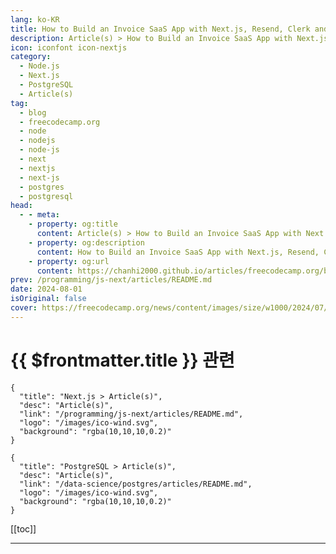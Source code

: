 ```yaml
---
lang: ko-KR
title: How to Build an Invoice SaaS App with Next.js, Resend, Clerk and Neon Postgres
description: Article(s) > How to Build an Invoice SaaS App with Next.js, Resend, Clerk and Neon Postgres
icon: iconfont icon-nextjs
category: 
  - Node.js
  - Next.js
  - PostgreSQL
  - Article(s)
tag: 
  - blog
  - freecodecamp.org
  - node
  - nodejs
  - node-js
  - next
  - nextjs
  - next-js
  - postgres
  - postgresql
head:
  - - meta:
    - property: og:title
      content: Article(s) > How to Build an Invoice SaaS App with Next.js, Resend, Clerk and Neon Postgres
    - property: og:description
      content: How to Build an Invoice SaaS App with Next.js, Resend, Clerk and Neon Postgres
    - property: og:url
      content: https://chanhi2000.github.io/articles/freecodecamp.org/build-an-invoice-saas-app-with-next-js-and-neon-postgres.html
prev: /programming/js-next/articles/README.md
date: 2024-08-01
isOriginal: false
cover: https://freecodecamp.org/news/content/images/size/w1000/2024/07/Orange---Yellow-Gradient-Make-Design-Blog-Banner--79-.png
---
```


# {{ $frontmatter.title }} 관련

```component VPCard
{
  "title": "Next.js > Article(s)",
  "desc": "Article(s)",
  "link": "/programming/js-next/articles/README.md",
  "logo": "/images/ico-wind.svg",
  "background": "rgba(10,10,10,0.2)"
}
```

```component VPCard
{
  "title": "PostgreSQL > Article(s)",
  "desc": "Article(s)",
  "link": "/data-science/postgres/articles/README.md",
  "logo": "/images/ico-wind.svg",
  "background": "rgba(10,10,10,0.2)"
}
```

[[toc]]

---

<SiteInfo
  name="How to Build an Invoice SaaS App with Next.js, Resend, Clerk and Neon Postgres"
  desc="In this tutorial, you will learn how to build an invoicing web app that allows users to add their bank information, manage a list of customers, and create and send invoices to customers. You'll also learn how to print and send React components as invoices and email templates directly from..."
  url="https://freecodecamp.org/news/build-an-invoice-saas-app-with-next-js-and-neon-postgres/"
  logo="https://cdn.freecodecamp.org/universal/favicons/favicon.ico"
  preview="https://freecodecamp.org/news/content/images/size/w1000/2024/07/Orange---Yellow-Gradient-Make-Design-Blog-Banner--79-.png"/>

<!-- TODO: 작성 -->

<!-- 
In this tutorial, you will learn how to build an invoicing web app that allows users to add their bank information, manage a list of customers, and create and send invoices to customers. You'll also learn how to print and send React components as invoices and email templates directly from the application to the customer's email.

This will be a great project to help you learn how to put together full stack apps, and how to create an app where the backend can communicate with the frontend in real time.

While building the application, you will gain hands-on experience working with the following developer tools:

- <a href="https://neon.tech/docs/introduction">**Neon**</a>: a Postgres database that enables us to store and retrieve data easily within the application.
<li><a href="https://clerk.com/">**Clerk**</a>: a complete authentication system that ensures only authenticated users can perform specific actions within the application.
<li><a href="https://www.npmjs.com/package/react-to-print">**React-to-print**</a>: a package that allows us to convert and print React components as PDF files.
<li><a href="https://resend.com/">**Resend**</a> **and** <a href="https://react.email/docs/integrations/resend">**React Email**</a>: for sending beautifully designed digital invoices directly to the customers' email.

<a href="https://github.com/tyaga001/invoice-saas-app-nextjs-neon-postgres">Here is the source code</a> (remember to give it a star ⭐).

---

## -table-of-contents">**Table of Contents**

1. <a class="post-section-overview" href="#heading-what-is-neon">What is</a> Neon?
<li><a class="post-section-overview" href="#heading-building-the-invoice-application-with-nextjs">Building the Invoice Application with Next.js</a>
<li><a class="post-section-overview" href="#heading-how-to-authenticate-users-using-clerk">How to Authenticate Users Using Clerk</a>
<li><a class="post-section-overview" href="#heading-how-to-add-neon-to-a-nextjs-app">How to Add Neon to a Next.js app</a>
<li><a class="post-section-overview" href="#heading-how-to-set-up-neon-serverless-driver-with-drizzle-orm-in-nextjs">How to Set Up Neon Serverless Driver with Drizzle ORM in Next.js</a>
<li><a class="post-section-overview" href="#heading-creating-the-api-endpoints-for-the-application">Creating the API endpoints for the application</a>
<li><a class="post-section-overview" href="#heading-how-to-print-and-download-invoices-in-nextjs">How to Print and Download Invoices in Next.js</a>
<li><a class="post-section-overview" href="#id=&quot;how-to-send-digital-invoices-with-resend-and-react-email&quot;">How to Send Digital Invoices with Resend and React Email</a>
<li><a class="post-section-overview" href="#heading-next-steps">Next Steps</a>

---

## -what-is-neon">**What is Neon?**

<a href="https://github.com/neondatabase/neon">Neon</a> is an open-source, scalable, and efficient Postgres DB that separates compute from storage. This means that database computation processes (queries, transactions, and so on) are handled by one set of resources (compute), while the data itself is stored on a separate set of resources (storage).

This architecture allows for greater scalability and performance, making Neon a solid choice for modern web applications.

<img src="https://lh7-rt.googleusercontent.com/docsz/AD_4nXcnJDCduaAEwKDQL2fc2lHsMj6g68thVN_txmoGMyD1ep-x1sWa5d-eiZ3AWjq4xkmGlF7JWxuEvrO9Os5qcEXbzBLep6tCpv-RSuCJjbLwe3hzP9870mfL6LcsH0HvV1x-ymzJ-PU1YjTFuQcihvwEUgeB?key=QrOqhkDtPIneanOaExEDaA" alt="Neon - a serverless Postgres database" width="1600" height="416" loading="lazy">
*<a href="https://github.com/neondatabase/neon?tab=readme-ov-file">Neon - a serverless Postgres database</a>*

---

## -building-the-invoice-application-with-nextjs">**Building the Invoice Application with Next.js**

In this section, I'll guide you through building the various pages of the invoicing application using Next.js. The application is divided into six key pages, each serving a specific purpose:

- **Home Page**: This is the landing page. It provides an overview of the application and signs users into the application.
- **Settings Page**: Here, users can update their bank information as it will be displayed on the invoices.
- **Customers Page**: This page allows users to manage their customer base, and add or delete customers when needed.
- **Dashboard**: The core of the application where users can create new invoices. Users can select a customer, enter the title and description of the invoice, and generate invoices.
- **History Page**: This page displays recently created invoices. It includes links that enable users to preview each invoice, providing a quick way to review past transactions.
- **Print and Send Invoice Page**: This page allows users to print and send invoices to customers.

Before we proceed, create a TypeScript Next.js project by running the following code snippet in your terminal:

<table><colgroup></colgroup><tbody><tr><td><span>npx create-next-app invoice-app-<span>with<span>-neon

Add a **types.d.ts** file within the project folder. It will contain the type declarations for the variables within the application.

```js
interface Item {
    id: string;
    name: string;
    cost: number;
    quantity: number;
    price: number;
}

interface Invoice {
    id?: string,
    created_at?: string,
    user_id:  string,
    customer_id: number,
    title: string,
    items: string,
    total_amount: number,
}

interface Customer {
    user_id: string,
    name: string,
    email: string,
    address: string
}

interface BankInfo {
    user_id: string,
    account_name: string,
    account_number: number,
    bank_name: string,
    currency: string
}
```

### -home-page">**Home Page**

Copy the code snippet below into the **app/page.tsx** file. It displays brief information about the application and a button that redirects users to the dashboard or login page, depending on their authentication status.

```js
import Link from "next/link";

export default function Home() {
  return (
    &lt;main className='w-full'&gt;
      &lt;section className='p-8 h-[90vh] md:w-2/3 mx-auto text-center w-full flex flex-col items-center justify-center'&gt;
        &lt;h2 className='text-3xl font-bold mb-4 md:text-4xl'&gt;
          Create invoices for your customers
        &lt;/h2&gt;
        &lt;p className='opacity-70 mb-4 text-sm md:text-base leading-loose'&gt;
          Invoicer is an online invoicing software that helps you craft and
          print professional invoices for your customers for free! Keep your
          business and clients with one invoicing software.
        &lt;/p&gt;
        &lt;Link
          href='/dashboard'
          className='rounded w-[200px] px-2 py-3 bg-blue-500 text-gray-50'
        &gt;
          LOG IN
        &lt;/Link&gt;
      &lt;/section&gt;
    &lt;/main&gt;
  );
}
```

<img src="https://lh7-rt.googleusercontent.com/docsz/AD_4nXfxl_8niZbdRmGGgjCG66VCVO3dIZHO-oQ4TtSDjBRFqrU7qb6yGrVOBK4xqPYeFpYgddmDPA3hcw8X5bE1eqtdUP2Un9BHn_IM2CsjII17qap-VnDD8Qyo6ZW0TwFkTgWWNxXmxST6xcvr-KxIRYjK_2xg?key=QrOqhkDtPIneanOaExEDaA" alt="Invoice-app-home-page" width="1600" height="922" loading="lazy">
*Invoice-app-home-page*

### **Settings Page**

Add a **settings** folder containing a **page.tsx** file within the Next.js app directory and copy the following code snippet into the file:

```js
"use client";
import { ChangeEvent, useEffect, useState, useCallback } from "react";
import SideNav from "@/app/components/SideNav";

export default function Settings() {
    //👇🏻 default bank info
    const [bankInfo, setBankInfo] = useState({
        account_name: "",
        account_number: 1234567890,
        bank_name: "",
        currency: "",
 });

    //👇🏻 bank info from the form entries
    const [inputBankInfo, setInputBankInfo] = useState({
        accountName: "",
        accountNumber: 1234567890,
        bankName: "",
        currency: "",
 });

    //👇🏻 updates the form entries state
    const handleUpdateBankInfo = (
        e: ChangeEvent&lt;HTMLInputElement | HTMLSelectElement&gt;
 ) =&gt; {
        const { name, value } = e.target;
        setInputBankInfo((prevState) =&gt; ({
 ...prevState,
 [name]: value,
 }));
 };

    //👇🏻 updates the bank info
    const handleSubmit = (e: React.FormEvent&lt;HTMLFormElement&gt;) =&gt; {
        e.preventDefault();
        console.log("Tries to update bank info...");
 };
return ()
}
```

The code snippet above shows that the page displays the user’s bank information and also allows the user to update it when necessary.

Return the UI elements below from the component:

```js
export default function Settings() {
  //…React states and functions

  return (
    &lt;div className='w-full'&gt;
      &lt;main className='min-h-[90vh] flex items-start'&gt;
        &lt;SideNav /&gt;

        &lt;div className='md:w-5/6 w-full h-full p-6'&gt;
          &lt;h2 className='text-2xl font-bold'&gt;Bank Information&lt;/h2&gt;
          &lt;p className='opacity-70 mb-4'&gt;
            Update your bank account information
          &lt;/p&gt;

          &lt;div className='flex md:flex-row flex-col items-start justify-between w-full md:space-x-4'&gt;
            &lt;section className='md:w-1/3 w-full bg-blue-50 h-full p-3 rounded-md space-y-3'&gt;
              &lt;p className='text-sm opacity-75'&gt;
                Account Name: {bankInfo.account_name}
              &lt;/p&gt;
              &lt;p className='text-sm opacity-75'&gt;
                Account Number: {bankInfo.account_number}
              &lt;/p&gt;
              &lt;p className='text-sm opacity-75'&gt;
                Bank Name: {bankInfo.bank_name}
              &lt;/p&gt;
              &lt;p className='text-sm opacity-75'&gt;
                Currency: {bankInfo.currency}
              &lt;/p&gt;
            &lt;/section&gt;

            &lt;form
              className='md:w-2/3 w-full p-3 flex flex-col'
              method='POST'
              onSubmit={handleSubmit}
            &gt;
              &lt;label htmlFor='accountName' className='text-sm'&gt;
                Account Name
              &lt;/label&gt;
              &lt;input
                type='text'
                name='accountName'
                id='accountName'
                className='border-[1px] p-2 rounded mb-3'
                required
                value={inputBankInfo.accountName}
                onChange={handleUpdateBankInfo}
              /&gt;

              &lt;label htmlFor='accountNumber' className='text-sm'&gt;
                Account Number
              &lt;/label&gt;
              &lt;input
                type='number'
                name='accountNumber'
                id='accountNumber'
                className='border-[1px] p-2 rounded mb-3'
                required
                value={inputBankInfo.accountNumber}
                onChange={handleUpdateBankInfo}
              /&gt;

              &lt;label htmlFor='bankName' className='text-sm'&gt;
                Bank Name
              &lt;/label&gt;
              &lt;input
                type='text'
                name='bankName'
                id='bankName'
                className='border-[1px] p-2 rounded mb-3'
                required
                value={inputBankInfo.bankName}
                onChange={handleUpdateBankInfo}
              /&gt;

              &lt;label htmlFor='currency' className='text-sm'&gt;
                Currency
              &lt;/label&gt;
              &lt;select
                name='currency'
                id='currency'
                className='border-[1px] p-2 rounded mb-3'
                required
                value={inputBankInfo.currency}
                onChange={handleUpdateBankInfo}
              &gt;
                &lt;option value=''&gt;Select&lt;/option&gt;
                &lt;option value='$'&gt;USD&lt;/option&gt;
                &lt;option value='€'&gt;EUR&lt;/option&gt;
                &lt;option value='£'&gt;GBP&lt;/option&gt;
              &lt;/select&gt;
              &lt;div className='flex items-center justify-end'&gt;
                &lt;button
                  type='submit'
                  className='bg-blue-500 text-white p-2 w-[200px] rounded'
                &gt;
                  Update Bank Info
                &lt;/button&gt;
              &lt;/div&gt;
            &lt;/form&gt;
          &lt;/div&gt;
        &lt;/div&gt;
      &lt;/main&gt;
    &lt;/div&gt;
  );
}
```

<img src="https://lh7-rt.googleusercontent.com/docsz/AD_4nXfjj47wp06nbinvyDFg1Zl8udWgJWenfeu3wQ_b8_6KWP9bJAH69wCMsX5v0_XVm5-PF2K9mR_zyP7tJHLvmp2L2aLopuRQ8NiAVUVEa6WcSKV3gQOjGb2Va0227mk5OTCxQrro1uIQdwE7vyWI-rnqUkC6?key=QrOqhkDtPIneanOaExEDaA" alt="Invoice-app-settings-page" width="1600" height="836" loading="lazy">
*Invoice-app-settings-page*

### -customers-page">**Customers Page**

Add a **customers** folder containing a **page.tsx** file within the Next.js directory and copy the code snippet below into the file:

```js
import CustomersTable from "../components/CustomersTable";
import { useCallback, useEffect, useState } from "react";
import SideNav from "@/app/components/SideNav";

export default function Customers() {
  const [customerName, setCustomerName] = useState&lt;string&gt;("");
  const [customerEmail, setCustomerEmail] = useState&lt;string&gt;("");
  const [customerAddress, setCustomerAddress] = useState&lt;string&gt;("");
  const [loading, setLoading] = useState&lt;boolean&gt;(false);
  const [customers, setCustomers] = useState([]);

  const handleAddCustomer = (e: React.FormEvent&lt;HTMLFormElement&gt;) =&gt; {
    e.preventDefault();
    // 👉🏻 createCustomer();
  };

  return (
    &lt;div className='w-full'&gt;
      &lt;main className='min-h-[90vh] flex items-start'&gt;
        &lt;SideNav /&gt;
        &lt;div className='md:w-5/6 w-full h-full p-6'&gt;
          &lt;h2 className='text-2xl font-bold'&gt;Customers&lt;/h2&gt;
          &lt;p className='opacity-70 mb-4'&gt;Create and view all your customers&lt;/p&gt;

          &lt;form className='w-full' onSubmit={handleAddCustomer} method='POST'&gt;
            &lt;div className='w-full flex items-center space-x-4 mb-3'&gt;
              &lt;section className='w-1/2'&gt;
                &lt;label&gt;Customer&apos;s Name&lt;/label&gt;
                &lt;input
                  type='text'
                  className='w-full p-2 border border-gray-200 rounded-sm'
                  value={customerName}
                  required
                  onChange={(e) =&gt; setCustomerName(e.target.value)}
                /&gt;
              &lt;/section&gt;

              &lt;section className='w-1/2'&gt;
                &lt;label&gt;Email Address&lt;/label&gt;
                &lt;input
                  type='email'
                  className='w-full p-2 border border-gray-200 rounded-sm'
                  value={customerEmail}
                  onChange={(e) =&gt; setCustomerEmail(e.target.value)}
                  required
                /&gt;
              &lt;/section&gt;
            &lt;/div&gt;
            &lt;label htmlFor='address'&gt;Billing Address&lt;/label&gt;
            &lt;textarea
              name='address'
              id='address'
              rows={3}
              className='w-full p-2 border border-gray-200 rounded-sm'
              value={customerAddress}
              onChange={(e) =&gt; setCustomerAddress(e.target.value)}
              required
            /&gt;
            &lt;button
              className='bg-blue-500 text-white p-2 rounded-md mb-6'
              disabled={loading}
            &gt;
              {loading ? "Adding..." : "Add Customer"}
            &lt;/button&gt;
          &lt;/form&gt;

          &lt;CustomersTable customers={customers} /&gt;
        &lt;/div&gt;
      &lt;/main&gt;
    &lt;/div&gt;
  );
}
```

The code snippet above allows users to view, create, and delete customers from the application.

<img src="https://lh7-rt.googleusercontent.com/docsz/AD_4nXdd4_PjRZlb7a65BP3PJIItYL0b7GuwMqwiMstNFqPsOl7n5lNIehqAZFK33YPMSHBtbPeRg-LwRmMwv0ASz1PBfC9Bo8YWaNGJcO_heST76rrsB7R6c0PDeXeC5B9AH2TfWriGj4SNC7FGO1BcEm8cEwol?key=QrOqhkDtPIneanOaExEDaA" alt="Invoice-app-customer-page" width="1600" height="917" loading="lazy">
*Invoice-app-customer-page*

### -dashboard-page">**Dashboard Page**

Create a dashboard folder containing a page.tsx within the Next.js app directory and copy the code snippet below into the file:

```js
"use client";
import InvoiceTable from "@/app/components/InvoiceTable";
import React, { useState, useEffect, useCallback } from "react";
import { useRouter } from "next/navigation";
import SideNav from "@/app/components/SideNav";

export default function Dashboard() {
  const { isLoaded, isSignedIn, user } = useUser();
  const [itemList, setItemList] = useState&lt;Item[]&gt;([]);
  const [customer, setCustomer] = useState&lt;string&gt;("");
  const [invoiceTitle, setInvoiceTitle] = useState&lt;string&gt;("");
  const [itemCost, setItemCost] = useState&lt;number&gt;(1);
  const [itemQuantity, setItemQuantity] = useState&lt;number&gt;(1);
  const [itemName, setItemName] = useState&lt;string&gt;("");
  const [customers, setCustomers] = useState([]);
  const router = useRouter();

  const handleAddItem = (e: React.FormEvent) =&gt; {
    e.preventDefault();
    if (itemName.trim() && itemCost &gt; 0 && itemQuantity &gt;= 1) {
      setItemList([
        ...itemList,
        {
          id: Math.random().toString(36).substring(2, 9),
          name: itemName,
          cost: itemCost,
          quantity: itemQuantity,
          price: itemCost * itemQuantity,
        },
      ]);
    }

    setItemName("");
    setItemCost(0);
    setItemQuantity(0);
  };

  const getTotalAmount = () =&gt; {
    let total = 0;
    itemList.forEach((item) =&gt; {
      total += item.price;
    });
    return total;
  };

  const handleFormSubmit = (e: React.FormEvent&lt;HTMLFormElement&gt;) =&gt; {
    e.preventDefault();
    //👉🏻 createInvoice();
  };

  return (
    &lt;div className='w-full'&gt;
      &lt;main className='min-h-[90vh] flex items-start'&gt;
        &lt;SideNav /&gt;
        &lt;div className='md:w-5/6 w-full h-full p-6'&gt;
          &lt;h2 className='font-bold text-2xl mb-3'&gt;Add new invoice&lt;/h2&gt;

          &lt;form className='w-full flex flex-col' onSubmit={handleFormSubmit}&gt;
            &lt;label htmlFor='customer'&gt;Customer&lt;/label&gt;
            &lt;select
              className='border-[1px] p-2 rounded-sm mb-3'
              required
              value={customer}
              onChange={(e) =&gt; setCustomer(e.target.value)}
            &gt;
              {customers.map((customer: any) =&gt; (
                &lt;option key={customer.id} value={customer.name}&gt;
                  {customer.name}
                &lt;/option&gt;
              ))}
            &lt;/select&gt;

            &lt;label htmlFor='title'&gt;Title&lt;/label&gt;
            &lt;input
              className='border-[1px] rounded-sm mb-3 py-2 px-3'
              required
              value={invoiceTitle}
              onChange={(e) =&gt; setInvoiceTitle(e.target.value)}
            /&gt;

            &lt;div className='w-full flex justify-between flex-col'&gt;
              &lt;h3 className='my-4 font-bold'&gt;Items List&lt;/h3&gt;

              &lt;div className='flex space-x-3'&gt;
                &lt;div className='flex flex-col w-1/4'&gt;
                  &lt;label htmlFor='itemName' className='text-sm'&gt;
                    Name
                  &lt;/label&gt;
                  &lt;input
                    type='text'
                    name='itemName'
                    placeholder='Name'
                    className='py-2 px-4 mb-6 bg-gray-100'
                    value={itemName}
                    onChange={(e) =&gt; setItemName(e.target.value)}
                  /&gt;
                &lt;/div&gt;

                &lt;div className='flex flex-col w-1/4'&gt;
                  &lt;label htmlFor='itemCost' className='text-sm'&gt;
                    Cost
                  &lt;/label&gt;
                  &lt;input
                    type='number'
                    name='itemCost'
                    placeholder='Cost'
                    className='py-2 px-4 mb-6 bg-gray-100'
                    value={itemCost}
                    onChange={(e) =&gt; setItemCost(Number(e.target.value))}
                  /&gt;
                &lt;/div&gt;

                &lt;div className='flex flex-col justify-center w-1/4'&gt;
                  &lt;label htmlFor='itemQuantity' className='text-sm'&gt;
                    Quantity
                  &lt;/label&gt;
                  &lt;input
                    type='number'
                    name='itemQuantity'
                    placeholder='Quantity'
                    className='py-2 px-4 mb-6 bg-gray-100'
                    value={itemQuantity}
                    onChange={(e) =&gt; setItemQuantity(Number(e.target.value))}
                  /&gt;
                &lt;/div&gt;

                &lt;div className='flex flex-col justify-center w-1/4'&gt;
                  &lt;p className='text-sm'&gt;Price&lt;/p&gt;
                  &lt;p className='py-2 px-4 mb-6 bg-gray-100'&gt;
                    {Number(itemCost * itemQuantity).toLocaleString("en-US")}
                  &lt;/p&gt;
                &lt;/div&gt;
              &lt;/div&gt;
              &lt;button
                className='bg-blue-500 text-gray-100 w-[100px] p-2 rounded'
                onClick={handleAddItem}
              &gt;
                Add Item
              &lt;/button&gt;
            &lt;/div&gt;

            &lt;InvoiceTable itemList={itemList} /&gt;
            &lt;button
              className='bg-blue-800 text-gray-100 w-full p-4 rounded my-6'
              type='submit'
            &gt;
              SAVE & PREVIEW INVOICE
            &lt;/button&gt;
          &lt;/form&gt;
        &lt;/div&gt;
      &lt;/main&gt;
    &lt;/div&gt;
  );
}
```

The code snippet above displays a form that accepts the invoice details, such as the customer’s name, invoice title, and items list needed to create an invoice.

<img src="https://lh7-rt.googleusercontent.com/docsz/AD_4nXcUHH9gL0R6IRq-WSuKxwiTyNLM0Hae4uqYjIPXBswcEDG_zNfk7-QBLGj1Ht-RC5zbPkp6JddjSgIEwvkNeID6756C7i_uA-_vq8kgTDU-tuA6FqORWxtaJ8Jc53XdOULfmGOmEHSsiGRbTuXuth957Hkt?key=QrOqhkDtPIneanOaExEDaA" alt="Invoice-app-dashboard" width="1600" height="866" loading="lazy">
*Invoice-app-dashboard*

### -history-page">**History Page**

Create a **history** folder containing a **page.tsx** file within the Next.js app directory and copy the following code into the file:

```js
"use client";
import { useState, useEffect, useCallback } from "react";
import Link from "next/link";
import SideNav from "@/app/components/SideNav";

export default function History() {
  const { isLoaded, isSignedIn, user } = useUser();
  const [invoices, setInvoices] = useState&lt;Invoice[]&gt;([]);

  return (
    &lt;div className='w-full'&gt;
      &lt;main className='min-h-[90vh] flex items-start'&gt;
        &lt;SideNav /&gt;
        &lt;div className='md:w-5/6 w-full h-full p-6'&gt;
          &lt;h2 className='text-2xl font-bold'&gt;History&lt;/h2&gt;
          &lt;p className='opacity-70 mb-4'&gt;View all your invoices and their status&lt;/p&gt;

          {invoices.map((invoice) =&gt; (
            &lt;div
              className='bg-blue-50 w-full mb-3 rounded-md p-3 flex items-center justify-between'
              key={invoice.id}
            &gt;
              &lt;div&gt;
                &lt;p className='text-sm text-gray-500 mb-2'&gt;
                  Invoice - #0{invoice.id} issued to{" "}
                  &lt;span className='font-bold'&gt;{invoice.customer_id}&lt;/span&gt;
                &lt;/p&gt;
                &lt;h3 className='text-lg font-bold mb-[1px]'&gt;
                  {Number(invoice.total_amount).toLocaleString()}
                &lt;/h3&gt;
              &lt;/div&gt;
              &lt;Link
                href={{
                  pathname: `/invoices/${invoice.id}`,
                  query: { customer: invoice.customer_id },
                }}
                className='bg-blue-500 text-blue-50 rounded p-3'
              &gt;
                Preview
              &lt;/Link&gt;
            &lt;/div&gt;
          ))}
        &lt;/div&gt;
      &lt;/main&gt;
    &lt;/div&gt;
  );
}
```

The code snippet above displays the recently created invoices and enables users to preview them when needed.

<img src="https://lh7-rt.googleusercontent.com/docsz/AD_4nXfn94sQF287nrzVJb3FB3rO3zkfidF87Amtx4xliIM93iK_I30dAEZEZaDrt7YMX2e_Zi2o0lMJYHvqudFrlQA880nL8NbO0Rsii_n_sdMVV1Lp6DHbOT7eo-RLhAM7VUfxekxVyXjlpzqSn5LaX28_vZOz?key=QrOqhkDtPIneanOaExEDaA" alt="Invoice-app-history-page" width="1600" height="923" loading="lazy">
*Invoice-app-history-page*

---

## -how-to-authenticate-users-using-clerk">**How to Authenticate Users Using Clerk**

<a href="https://github.com/clerkinc">Clerk</a> is a complete user management platform that enables you to add various forms of authentication to your software applications. It provides easy-to-use, flexible UI components and APIs that can be integrated seamlessly into your application.

Install the <a href="https://clerk.com/docs/quickstarts/nextjs">Clerk Next.js SDK</a> by running the following code snippet in your terminal:

<table><colgroup></colgroup><tbody><tr><td><span>npm install @clerk/nextjs

Create a `middleware.ts` file within the Next.js src folder and copy the code snippet below into the file:

```js
import { clerkMiddleware, createRouteMatcher } from "@clerk/nextjs/server";

// the createRouteMatcher function accepts an array of routes to be protected
const protectedRoutes = createRouteMatcher([
    "/customers",
    "/settings",
    "/dashboard",
    "/history",
    "/invoices(.*)",
]);

// protects the route
export default clerkMiddleware((auth, req) =&gt; {
    if (protectedRoutes(req)) {
        auth().protect();
 }
});

export const config = {
    matcher: ["/((?!.*\\..*|_next).*)", "/", "/(api|trpc)(.*)"],
};
```

The **`createRouteMatcher()`** function accepts an array containing routes to be protected from unauthenticated users, and the **`clerkMiddleware()`** function ensures the routes are protected.

Next, import the following Clerk components into the **app/layout.tsx** file and update the **`RootLayout`** function as shown below:

```js
import {
    ClerkProvider,
    SignInButton,
    SignedIn,
    SignedOut,
    UserButton,
} from "@clerk/nextjs";
import Link from "next/link";

export default function RootLayout({
    children,
}: Readonly&lt;{
    children: React.ReactNode;
}&gt;) {
    return (
 &lt;ClerkProvider&gt;
 &lt;html lang='en'&gt;
 &lt;body className={inter.className}&gt;
 &lt;nav className='flex justify-between items-center h-[10vh] px-8 border-b-[1px]'&gt;
 &lt;Link href='/' className='text-xl font-extrabold text-blue-700'&gt;
 Invoicer
 &lt;/Link&gt;
 &lt;div className='flex items-center gap-5'&gt;
                            {/*-- if user is signed out --*/}
 &lt;SignedOut&gt;
 &lt;SignInButton mode='modal' /&gt;
 &lt;/SignedOut&gt;
                            {/*-- if user is signed in --*/}
 &lt;SignedIn&gt;
 &lt;Link href='/dashboard' className=''&gt;
 Dashboard
 &lt;/Link&gt;
 &lt;UserButton showName /&gt;
 &lt;/SignedIn&gt;
 &lt;/div&gt;
 &lt;/nav&gt;

                    {children}
 &lt;/body&gt;
 &lt;/html&gt;
 &lt;/ClerkProvider&gt;
 );
}
```

When a user is not signed in, the <a href="https://clerk.com/docs/components/unstyled/sign-in-button">Sign in button</a> component is rendered.

<img src="https://lh7-rt.googleusercontent.com/docsz/AD_4nXe7-OxFwVNEjJ_vvM9zo7j-d1jVKcYj1EXoV-Kk5_WR3k3Ie3h1wXnr2VB_Df5rbc4OJ_uK3wtJ4g1iTfYNrsOqTDu4oMrljRNxhh0xQCVMkSyO_zrrUxmBaT-iBgAkiAKk4Tkoj17stTyY-Y3VP72BbjFL?key=QrOqhkDtPIneanOaExEDaA" alt="Clerk-Auth-Signup-Page" width="1600" height="903" loading="lazy">
*Clerk-Auth-Signup-Page*

Then, after signing into the application, Clerk's <a href="https://clerk.com/docs/components/user/user-button">User Button component</a> and a link to the dashboard are displayed.

Next, create a <a href="https://clerk.com/">Clerk account</a> and add a new application project.

<img src="https://lh7-rt.googleusercontent.com/docsz/AD_4nXcu_CxSCF4Gy9AxT0QGVt8Ia1xcU3XrqLsOMxi9v1mqs7qMIHXQGPVHabyfIUkJ9YfyzkXcy-7Q85fSUz9_r1FPxY_9R8RtFuMxiR0CeNZjLqlgkNLXLG43L_EIdeyK1Dwl5tJd7PvBrG7LeHb-NJ8-I0o?key=QrOqhkDtPIneanOaExEDaA" alt="Clerk-Auth-Project-Page" width="1600" height="939" loading="lazy">
*Clerk-Auth-Project-Page*

Select **email** as the authentication method and create the Clerk project.

Finally, add your Clerk publishable and secret keys into the .**env.local** file.

<table><colgroup></colgroup><tbody><tr><td><span>NEXT_PUBLIC_CLERK_PUBLISHABLE_KEY=&lt;your_publishable_key&gt;<span><br><span>CLERK_SECRET_KEY=&lt;your_secret_key&gt;

Clerk provides various ways to <a href="https://clerk.com/docs/references/nextjs/read-session-data">read user's data</a> on the client and the server, which is essential for identifying users within the application.

---

## -how-to-add-neon-to-a-nextjs-app">**How to Add Neon to a Next.js app**

<a href="https://github.com/tyaga001/awesome-neon">Neon</a> supports multiple frameworks and libraries and provides clear and detailed documentation on adding Neon to them. The Neon serverless driver lets you connect to and interact with Neon in a Next.js application.

Before we proceed, let’s <a href="https://neon.tech/docs/guides/nextjs">create a Neon account and project</a>.

<img src="https://lh7-rt.googleusercontent.com/docsz/AD_4nXdbDT3O2Kdn_GAbeMGyegKJB6dDkFnXRC9YyW_YTkGTyZuC3GYpb9ohemo3iatRjq7Cpx0jnwCnY5MXy0xkK6Nu7hf18rvZZOIsRXJi3zZUsTTAaOwDpN61WtnFVpIclISdBDZquVFtEFG8ZB9tg6bVg2wD?key=QrOqhkDtPIneanOaExEDaA" alt="Neon-postgres-all-project-dashboard" width="1600" height="934" loading="lazy">
*Neon-postgres-all-project-dashboard*

Within your project dashboard, you'll find a database connection string. You'll use this to interact with your Neon database.

<img src="https://lh7-rt.googleusercontent.com/docsz/AD_4nXf62euRKYINnsRnREwseLaCeBpGc9kKGTk1sIC4xO36QGpwCaYUhLva-71rrhJ_Z7sb9v1dN0Tz-3DtCCrKPy62duD2afc5MDVMpLi9wgvtw-rKg3o4huDZIbbxxSiwuftKwmtq6iVNAeQwkx1OohSKAA4b?key=QrOqhkDtPIneanOaExEDaA" alt="Neon-project-dashboard" width="1600" height="949" loading="lazy">
*Neon-project-dashboard*

Next, install the Neon Serverless package into the Next.js project:

<table><colgroup></colgroup><tbody><tr><td><span>npm install <span>@neondatabase<span>/serverless

Copy your database connection string into the **.env.local** file.

<table><colgroup></colgroup><tbody><tr><td><span>NEON_DATABASE_URL=<span>"postgres://&lt;user&gt;:&lt;password&gt;@&lt;endpoint_hostname&gt;.neon.tech:&lt;port&gt;/&lt;dbname&gt;?sslmode=require"

Create a **db** folder containing an **index.ts** file within the Next.js app directory and copy the code snippet below into the file:

```js
import { neon } from '@neondatabase/serverless';

if (!process.env.NEON_DATABASE_URL) {
  throw new Error('NEON_DATABASE_URL must be a Neon postgres connection string')
}

export const getDBVersion = async() =&gt; {
    const sql = neon(process.env.NEON_DATABASE_URL!);
    const response = await sql`SELECT version()`;
    return { version: response[0].version }
}
```

Convert the **app/page.tsx** file to a server component and execute the **`getDBVersion()`** function:

```js
import { getDBVersion } from "./db";

export default async function Home() {
    const { version } = await getDBVersion();
    console.log({version})

   return (&lt;div&gt;{/** -- UI elements -- */}&lt;/div&gt;)

}
```

The **`getDBVersion()`** function establishes a connection with the Neon database and allows us to run SQL queries using the Postgres client. This function returns the database version, which is then logged to the console.

<table><colgroup></colgroup><tbody><tr><td><span>{<span><br><span>version: <span>'PostgreSQL 16.3 on x86_64-pc-linux-gnu, compiled by gcc (Debian 10.2.1-6) 10.2.1 20210110, 64-bit'<span><br><span>}

Congratulations – you’ve successfully added Neon to your Next.js app.

However, interacting with the Neon database by writing SQL queries directly can require extra learning or introduce complexities for developers who are not familiar with SQL. It can also lead to errors or performance issues when performing complex queries.

This is why Neon supports database ORMs such as Drizzle ORM, which provide a higher-level interface for interacting with the database. <a href="https://orm.drizzle.team/docs/overview">Drizzle ORM</a> enables you to write complex query functions and interact with the database easily using TypeScript.

---

## -how-to-set-up-neon-serverless-driver-with-drizzle-orm-in-nextjs">**How to Set Up Neon Serverless Driver with Drizzle ORM in Next.js**

Drizzle ORM lets you query data and perform various operations on the database using simple TypeScript query commands. It is lightweight, typesafe, and easy to use.

First, you'll need to install the <a href="https://orm.drizzle.team/kit-docs/overview">Drizzle Kit</a> and the <a href="https://orm.drizzle.team/docs/overview">Drizzle ORM</a> package.

Drizzle Kit lets you manage the database schema and migrations.

<table><colgroup></colgroup><tbody><tr><td><span>npm i drizzle-orm<span><br><span>npm i -D drizzle-kit

Inside the **db** folder, add an **actions.ts**, and **schema.ts** file:

<table><colgroup></colgroup><tbody><tr><td><span>cd db<span><br><span>touch actions.ts schema.ts

The actions.ts file will contain the required database queries and operations, while the schema.ts file will define the database schema for the invoicing application.

### -database-design-for-the-invoice-application">**Database Design for the invoice application**

Recall that users can add customers, update their bank information, and create invoices within the application. So you need to create database tables for the data in Neon.

The user's ID will be used as a foreign key to identify each row of data that belongs to a specific user.

Copy the code snippet below into the **db/schema.ts** file:

```js
import {  text, serial, pgTable, timestamp, numeric } from "drizzle-orm/pg-core";

//👇🏻 invoice table with its column types
export const invoicesTable = pgTable("invoices", {
    id: serial("id").primaryKey().notNull(),
    owner_id: text("owner_id").notNull(),
    customer_id: text("customer_id").notNull(),
    title: text("title").notNull(),
    items: text("items").notNull(),
    created_at: timestamp("created_at").defaultNow(),
    total_amount: numeric("total_amount").notNull(),
});

//👇🏻 customers table with its column types
export const customersTable = pgTable("customers", {
    id: serial("id").primaryKey().notNull(),
    created_at: timestamp("created_at").defaultNow(),
    owner_id: text("owner_id").notNull(),
    name: text("name").notNull(),
    email: text("email").notNull(),
    address: text("address").notNull(),
})

//👇🏻 bank_info table with its column types
export const bankInfoTable = pgTable("bank_info", {
    id: serial("id").primaryKey().notNull(),
    owner_id: text("owner_id").notNull().unique(),
    bank_name: text("bank_name").notNull(),
    account_number: numeric("account_number").notNull(),
    account_name: text("account_name").notNull(),
    created_at: timestamp("created_at").defaultNow(),
    currency: text("currency").notNull(),
})
```

The actions.ts file will contain the various database operations required within the application. First, add the code snippet below to the file:

```js
import { invoicesDB, customersDB, bankInfoDB } from ".";
import { invoicesTable, customersTable, bankInfoTable } from './schema';
import { desc, eq } from "drizzle-orm";

//👇🏻 add a new row to the invoices table
export const createInvoice = async (invoice: any) =&gt; {
    await invoicesDB.insert(invoicesTable).values({
    owner_id: invoice.user_id,
    customer_id: invoice.customer_id,
    title: invoice.title,
    items: invoice.items,
    total_amount: invoice.total_amount,
 });
};

//👇🏻 get all user's invoices
export const getUserInvoices = async (user_id: string) =&gt; {
    return await invoicesDB.select().from(invoicesTable).where(eq(invoicesTable.owner_id, user_id)).orderBy(desc(invoicesTable.created_at));
};

//👇🏻 get single invoice
export const getSingleInvoice = async (id: number) =&gt; {
    return await invoicesDB.select().from(invoicesTable).where(eq(invoicesTable.id, id));
};
```

The **`createInvoice`** function accepts invoice details as a parameter and adds a new row of data to its invoice table. The **`getUserInvoices`** function filters the table and returns an array of invoices created by the user. The **`getSingleInvoice`** function accepts an invoice ID, filters the table, and returns the invoice with a matching ID.

Add the following functions to the db/actions file:

```js
//👇🏻 get customers list
export const getCustomers = async (user_id: string) =&gt; {
    return await customersDB.select().from(customersTable).where(eq(customersTable.owner_id, user_id)).orderBy(desc(customersTable.created_at));
};

//👇🏻 get single customer
export const getSingleCustomer = async (name: string) =&gt; {
    return await customersDB.select().from(customersTable).where(eq(customersTable.name, name));
};

//👇🏻 add a new row to the customers table
export const addCustomer = async (customer: Customer) =&gt; {
    await customersDB.insert(customersTable).values({
        owner_id: customer.user_id,
        name: customer.name,
        email: customer.email,
        address: customer.address,
 });
};

//👇🏻 delete a customer
export const deleteCustomer = async (id: number) =&gt; {
  await customersDB.delete(customersTable).where(eq(customersTable.id, id));
};
```

This code snippet enables users to retrieve all their customers from the database, get a single customer via its ID, add new customers, and delete customers from the **customers** table.

Finally, add this also to the **db/actions.ts** file:

```js
//👇🏻 get user's bank info
export const getUserBankInfo = async (user_id: string) =&gt; {
    return await bankInfoDB.select().from(bankInfoTable).where(eq(bankInfoTable.owner_id, user_id));
};

//👇🏻 update bank info table
export const updateBankInfo = async (info: any) =&gt; {
await bankInfoDB.insert(bankInfoTable)
 .values({
        owner_id: info.user_id,
        bank_name: info.bank_name,
        account_number: info.account_number,
        account_name: info.account_name,
        currency: info.currency,
 })
 .onConflictDoUpdate({
            target: bankInfoTable.owner_id,
            set: {
                bank_name: info.bank_name,
                account_number: info.account_number,
                account_name: info.account_name,
                currency: info.currency,
 },
 });
};
```

The **`getUserBankInfo`** function fetches the user’s bank information from the database, while the **`updateBankInfo`** function updates it. If the user already has one, the function updates it with the new details – otherwise, it creates a new entry.

Next, update the **db/index.ts** file to connect to the Neon database and export the Drizzle instance for each table. This will be used to execute typesafe SQL queries against your Postgres database hosted on Neon.

```js
import { neon } from '@neondatabase/serverless';
import { drizzle } from 'drizzle-orm/neon-http';
import { invoicesTable, customersTable, bankInfoTable } from './schema';

if (!process.env.NEON_DATABASE_URL) {
  throw new Error('DATABASE_URL must be a Neon postgres connection string')
}
const sql = neon(process.env.NEON_DATABASE_URL!);


export const invoicesDB = drizzle(sql, {
  schema: { invoicesTable }
});

export const customersDB = drizzle(sql, {
  schema: { customersTable }
});

export const bankInfoDB = drizzle(sql, {
  schema: { bankInfoTable }
});
```

Create a **drizzle.config.ts** file at the root of the Next.js folder and add the following configuration. Ensure you install the <a href="https://www.npmjs.com/package/dotenv">Dotenv package</a>.

```js
import type { Config } from "drizzle-kit";
import * as dotenv from "dotenv";

dotenv.config();

if (!process.env.NEON_DATABASE_URL)
    throw new Error("NEON DATABASE_URL not found in environment");

export default {
    schema: "./src/app/db/schema.ts",
    out: "./src/app/db/migrations",
    dialect: "postgresql",
    dbCredentials: {
        url: process.env.NEON_DATABASE_URL,
 },
    strict: true,
} satisfies Config;
```

The **drizzle.config.ts** file contains all the information about your database connection, migration folder, and schema files.

Finally, update the **package.json** file to include the Drizzle Kit commands for generating database migrations and creating the tables.

<table><colgroup></colgroup><tbody><tr><td><span>{<span><br><span> <span>"scripts"<span> : {<span><br><span> <span>"migrate"<span>: <span>"npx drizzle-kit generate -- dotenv_config_path='.env.local'"<span>,<span><br><span> <span>"db-create"<span>: <span>"npx drizzle-kit push -- dotenv_config_path='.env.local'"<span><br><span> }<span><br><span>}

You can now run **`npm run db-create`** to push the database tables to the Neon console.

<img src="https://lh7-rt.googleusercontent.com/docsz/AD_4nXdK9dJHITFXRrqOiK6pFL7hUZtvinCaymedYlOuWu9QUOOEEmKuweQ1z0MflHyhdsffeNJ7HGnFLlm9QQ10rH8q6gwGWB7nr-S6GDyCiHmkNAZCfJNhiwPuBY193H0W9nFLDUeLt8zaethyZ2bU9pMOKO5g?key=QrOqhkDtPIneanOaExEDaA" alt="Neon-tables-dashboard" width="1600" height="941" loading="lazy">
*Neon-tables-dashboard*

---

## -creating-the-api-endpoints-for-the-application">**Creating the API Endpoints for the Application**

In the previous section, you created the necessary functions to interact with the database. In this section, you will learn how to create the API endpoints for each database operation.

First, create an `api` folder within the Next.js app directory. It will contain all the API routes for the application.

<table><colgroup></colgroup><tbody><tr><td><span>cd app<span><br><span>mkdir api

Add a **`bank-info`** folder containing a **route.ts** within the `api` folder. This means that the API route (**/api/bank-info**) will handle updating and fetching the user’s bank information.

<table><colgroup></colgroup><tbody><tr><td><span>cd api<span><br><span>mkdir bank-info && cd bank-info<span><br><span>touch route.ts

Copy the code snippet below into the /bank-info/route.ts file. The POST request method updates the user’s bank information and returns a response and the GET request method retrieves the bank information from the database using the user’s ID.

```js
import { updateBankInfo, getUserBankInfo } from "@/app/db/actions";
import { NextRequest, NextResponse } from "next/server";

export async function POST(req: NextRequest) {
    const { accountName, userID, accountNumber, bankName, currency } = await req.json();
    try {
        await updateBankInfo({
            user_id: userID,
            bank_name: bankName,
            account_number: Number(accountNumber),
            account_name: accountName,
            currency: currency,
 });
        return NextResponse.json({ message: "Bank Details Updated!" }, { status: 201 });
 } catch (err) {
        return NextResponse.json(
 { message: "An error occurred", err },
 { status: 400 }
 );
 }
}

export async function GET(req: NextRequest) {
   const userID  = req.nextUrl.searchParams.get("userID");

    try {
        const bankInfo = await getUserBankInfo(userID!);
        return NextResponse.json({ message: "Fetched bank details", bankInfo }, { status: 200 });
 } catch (err) {
        return NextResponse.json(
 { message: "An error occurred", err },
 { status: 400 }
 );
 }
}
```

Next, add an **invoice** folder containing a **route.ts** file to the **`api`** directory. Copy the code snippet below into the /api/invoice/route.ts file:

```js
import { createInvoice, getUserInvoices } from "@/app/db/actions";
import { NextRequest, NextResponse } from "next/server";

export async function POST(req: NextRequest) {
    const { customer, title, items, total, ownerID } = await req.json();

    try {
        await createInvoice({
            user_id: ownerID,
            customer_id: customer,
            title,
            total_amount: total,
            items: JSON.stringify(items),
 })
        return NextResponse.json(
 { message: "New Invoice Created!" },
 { status: 201 }
 );
 } catch (err) {
        return NextResponse.json(
 { message: "An error occurred", err },
 { status: 400 }
 );
 }
}

export async function GET(req: NextRequest) {
    const userID = req.nextUrl.searchParams.get("userID");

    try {
        const invoices = await getUserInvoices(userID!);
        return NextResponse.json({message: "Invoices retrieved successfully!", invoices}, { status: 200 });
 } catch (err) {
        return NextResponse.json(
 { message: "An error occurred", err },
 { status: 400 }
 );
 }
}
```

The POST request method creates a new invoice and the GET request method returns all the user’s invoices from the database.

You can also create a sub-folder named **`single`** within the **/api/invoices** folder, and add a **route.ts** file within it.

```js
import { NextRequest, NextResponse } from "next/server";
import { getSingleInvoice } from "@/app/db/actions";

export async function GET(req: NextRequest) {
   const invoiceID = req.nextUrl.searchParams.get("id");

    try {
        const invoice = await getSingleInvoice(invoiceID);
        return NextResponse.json({ message: "Inovice retrieved successfully!", invoice }, { status: 200 });
 } catch (err) {
        return NextResponse.json(
 { message: "An error occurred", err },
 { status: 400 }
 );
 }
}
```

The code snippet above accepts an invoice ID and retrieves all its data available within the database table. You can do the same with the **customers** table as well.

Congratulations! You’ve learned how to *create*, *store*, and *retrieve* data from the Neon Postgres database. In the upcoming sections, you’ll uncover how to print and send invoices to customers.

---

## -how-to-print-and-download-invoices-in-nextjs">**How to Print and Download Invoices in Next.js**

The <a href="https://www.npmjs.com/package/react-to-print">React-to-print</a> package is a simple JavaScript library that allows you to print the contents of a React component easily without tampering with the component's CSS styles. It converts React components exactly as they are into downloadable PDF files.

First, execute the following code snippet in your terminal to install the package:

<table><colgroup></colgroup><tbody><tr><td><span>npm install -save react-to-print

Create a client page (**/invoice/[id].tsx**). 

To do this, add an **invoice** folder containing a **[id]** sub-folder to the Next.js app directory. Inside the **[id]** folder, add a **page.tsx** file. This page displays all the information about an invoice and allows users to print, download, and send invoices to customers.

<img src="https://lh7-rt.googleusercontent.com/docsz/AD_4nXcnG8Yav_Xnqpmk5lO4PXkKjrWqMzEkOat42mTkGR-bvAEA5VTiZ1nasFEc05H_JR6pwlyars_oWMRuBNg4CCLCNpghvnZUQ8eBen-I0OvdPGYfItoUkcXC-Abz87MjBQdacIFUotw2WGYp7YyJFq6NeOrr?key=QrOqhkDtPIneanOaExEDaA" alt="Invoice-app-download-page-ui" width="1600" height="1022" loading="lazy">
*Invoice-app-download-page-ui*

Create a invoice design similar to the image above by copying the code snippet below into the page.tsx file:

```js
const ComponentToPrint = forwardRef&lt;HTMLDivElement, Props&gt;((props, ref) =&gt; {
  const { id, customer, invoice, bankInfo } = props as Props;

  return (
    &lt;div className='w-full px-2 py-8' ref={ref}&gt;
      &lt;div className='lg:w-2/3 w-full mx-auto shadow-md border-[1px] rounded min-h-[75vh] p-5'&gt;
        &lt;header className='w-full flex items-center space-x-4 justify-between'&gt;
          &lt;div className='w-4/5'&gt;
            &lt;h2 className='text-lg font-semibold mb-3'&gt;INVOICE #0{id}&lt;/h2&gt;
            &lt;section className='mb-6'&gt;
              &lt;p className='opacity-60'&gt;Issuer Name: {bankInfo?.account_name}&lt;/p&gt;
              &lt;p className='opacity-60'&gt;Date: {formatDateString(invoice?.created_at!)}&lt;/p&gt;
            &lt;/section&gt;
            &lt;h2 className='text-lg font-semibold mb-2'&gt;TO:&lt;/h2&gt;
            &lt;section className='mb-6'&gt;
              &lt;p className='opacity-60'&gt;Name: {invoice?.customer_id}&lt;/p&gt;
              &lt;p className='opacity-60'&gt;Address: {customer?.address}&lt;/p&gt;
              &lt;p className='opacity-60'&gt;Email: {customer?.email}&lt;/p&gt;
            &lt;/section&gt;
          &lt;/div&gt;

          &lt;div className='w-1/5 flex flex-col'&gt;
            &lt;p className='font-extrabold text-2xl'&gt;
              {`${bankInfo?.currency}${Number(invoice?.total_amount).toLocaleString()}`}
            &lt;/p&gt;
            &lt;p className='text-sm opacity-60'&gt;Total Amount&lt;/p&gt;
          &lt;/div&gt;
        &lt;/header&gt;
        &lt;div&gt;
          &lt;p className='opacity-60'&gt;Subject:&lt;/p&gt;
          &lt;h2 className='text-lg font-semibold'&gt;{invoice?.title}&lt;/h2&gt;
        &lt;/div&gt;

        &lt;InvoiceTable itemList={invoice?.items ? JSON.parse(invoice.items) : []} /&gt;
      &lt;/div&gt;
    &lt;/div&gt;
  );
});

ComponentToPrint.displayName = "ComponentToPrint";
```

The code snippet accepts invoice details, including the customer and user’s bank information and renders them within the component.

Finally, you need to wrap this component with another parent one and instruct **React-to-print** to print the sub-component. Add the following code snippet below the **`ComponentToPrint`** component.

```js
import { useReactToPrint } from "react-to-print";

export default function Invoices() {
  const { id } = useParams&lt;{ id: string }&gt;();
  // Reference to the component to be printed
  const componentRef = useRef&lt;any&gt;();

  // States for the data
  const [customer, setCustomer] = useState&lt;Customer&gt;();
  const [bankInfo, setBankInfo] = useState&lt;BankInfo&gt;();
  const [invoice, setInvoice] = useState&lt;Invoice&gt;();

  // Function that sends invoice via email
  const handleSendInvoice = async () =&gt; {};

  // Function that prints the invoice
  const handlePrint = useReactToPrint({
    documentTitle: "Invoice",
    content: () =&gt; componentRef.current,
  });

  return (
    &lt;main className='w-full min-h-screen'&gt;
      &lt;section className='w-full flex p-4 items-center justify-center space-x-5 mb-3'&gt;
        &lt;button
          className='p-3 text-blue-50 bg-blue-500 rounded-md'
          onClick={handlePrint}
        &gt;
          Download
        &lt;/button&gt;
        &lt;button
          className='p-3 text-blue-50 bg-green-500 rounded-md'
          onClick={() =&gt; {
            handleSendInvoice();
          }}
        &gt;
          Send Invoice
        &lt;/button&gt;
      &lt;/section&gt;

      &lt;ComponentToPrint
        ref={componentRef}
        id={id}
        customer={customer}
        bankInfo={bankInfo}
        invoice={invoice}
      /&gt;
    &lt;/main&gt;
  );
}
```

The component renders the **`ComponentToPrint`** component, creates a reference to it, and prints it using the <a href="https://github.com/MatthewHerbst/react-to-print?tab=readme-ov-file#usage">**useReactToPrint**</a> hook.

<img src="https://lh7-rt.googleusercontent.com/docsz/AD_4nXeMjZeFBZ_-Y-mP7tH9rmlBYUwSsGIJfOiCQ7VvYOtLhZBJhgZn60bWpFBNlqOWFIGtwMDizCTooXoWtSX6soKbiGr2xKU3PGMC-5YG9wA-9er21DORGzX4IsdtaxoipsQqQVKlGCu7Ix2igPgLEBaWB_I?key=QrOqhkDtPIneanOaExEDaA" alt="Invoice-app-print-ui" width="1600" height="1010" loading="lazy">
*Invoice-app-print-ui*

---

## -how-to-send-digital-invoices-with-resend-and-react-email">**How to Send Digital Invoices with Resend and React Email**

<a href="https://resend.com/">Resend</a> is an API service that enables us to send and manage emails programmatically, making it easy to integrate email functionality into software applications. 

<a href="https://react.email/">React Email</a> is a library that allows us to create reusable, beautifully designed email templates using React components. Both packages are created by the person, allowing for smooth integration between the two services.

Install both packages by running the code snippet below:

<table><colgroup></colgroup><tbody><tr><td><span>npm install resend <span><br><span>npm install react-email <span>@react<span>-email/components -E

Configure React Email by including the following script in your **package.json** file.

The **`--dir`** flag gives React Email access to the email templates located within the project. In this case, the email templates are located in the **src/app/emails** folder.

<table><colgroup></colgroup><tbody><tr><td><span>{<span><br><span>&nbsp; &nbsp; <span>"scripts"<span>: {<span><br><span>&nbsp; &nbsp; &nbsp; &nbsp; <span>"email"<span>: <span>"email dev --dir src/app/emails"<span><br><span>&nbsp; &nbsp; }<span><br><span>}

Next, create the emails folder containing the email template to be sent to the customers’ email:

```js
import { Heading, Hr, Text } from "@react-email/components";

export default function EmailTemplate({
    invoiceID,
    items,
    amount,
    issuerName,
    accountNumber,
    currency,
}: Props) {
    return (
 &lt;div&gt;
 &lt;Heading as='h2' style={{ color: "#0ea5e9" }}&gt;
 Purhcase Invoice from {issuerName}
 &lt;/Heading&gt;
 &lt;Text style={{ marginBottom: 5 }}&gt;Invoice No: INV0{invoiceID}&lt;/Text&gt;
 &lt;Heading as='h3'&gt; Payment Details:&lt;/Heading&gt;
 &lt;Text&gt;Account Details: {issuerName}&lt;/Text&gt;
 &lt;Text&gt;Account Number: {accountNumber}&lt;/Text&gt;
 &lt;Text&gt;Total Amount: {`${currency}${amount}`}&lt;/Text&gt;
 &lt;Hr /&gt;
 &lt;Heading as='h3'&gt; Items: &lt;/Heading&gt;
            {items &&
                items.map((item, index) =&gt; (
 &lt;div key={index}&gt;
 &lt;Text&gt;
                            {item.cost} x {item.quantity} = {item.price}
 &lt;/Text&gt;
 &lt;/div&gt;
 ))}
 &lt;/div&gt;
 );
}
```

The email template accepts all the invoice details as props and sends a dynamic email template to the user. You can also preview the invoice layout by running **`npm run email`** within your terminal.

Next, create a <a href="https://resend.com/docs/introduction">Resend account</a>, and select **API Keys** from the sidebar menu on your dashboard to create one.

<img src="https://lh7-rt.googleusercontent.com/docsz/AD_4nXdTkbkk-f3JIvcGLXoFdeQGpFNF6gDgqZWVL5NnJjcbu17I4dRp3rF8GYNUHXkvF2Gs59OQgjuknTVXWzOjknrJVeZ7xv90LhLZLPeqGgYI-il5PyKEcL3g-E3_VAem-sX13pkRlz-AhqPdgXgVQo884Uce?key=QrOqhkDtPIneanOaExEDaA" alt="resend-api-keys-dashboard" width="1600" height="938" loading="lazy">
*resend-api-keys-dashboard*

Copy the API key into the .env.local file.

Finally, create an API endpoint that accepts the invoice details from the frontend and sends an invoice containing the data to a customer.

```js
import { NextRequest, NextResponse } from "next/server";
import EmailTemplate from "@/app/emails/email";
import { Resend } from "resend";
const resend = new Resend(process.env.RESEND_API_KEY!);

export async function POST(req: NextRequest) {
    const {
        invoiceID,
        items,
        title,
        amount,
        customerEmail,
        issuerName,
        accountNumber,
        currency,
 } = await req.json();

    try {
        const { data, error } = await resend.emails.send({
            from: "Acme &lt;onboarding@resend.dev&gt;",
            to: [customerEmail],
            subject: title,
            react: EmailTemplate({
                invoiceID,
                items: JSON.parse(items),
                amount: Number(amount),
                issuerName,
                accountNumber,
                currency,
 }) as React.ReactElement,
 });

        if (error) {
            return Response.json(
 { message: "Email not sent!", error },
 { status: 500 }
 );
 }

        return NextResponse.json({ message: "Email delivered!" }, { status: 200 });
 } catch (error) {
        return NextResponse.json(
 { message: "Email not sent!", error },
 { status: 500 }
 );
 }
}
```

The code snippet above accepts invoice details from the frontend, passes the required data into the email template, and sends an email to the user.

---

## -next-steps">**Next Steps**

Congratulations. By now, you should have a good understanding of how to build full-stack applications with Clerk, Resend, Neon Postgres and Next.js.

If you'd like to learn more about how you can leverage Neon Postgres to build advanced and scalable apps, you can check out the following resources:

- <a href="https://neon.tech/docs/introduction">Neon documentation</a>
- <a href="https://github.com/tyaga001/awesome-neon">Awesome Neon</a>
- <a href="https://github.com/neondatabase/examples">Neon example projects</a>
- <a href="https://neon.tech/docs/guides/vercel">How to integrate Neon with Vercel</a>
- <a href="https://neon.tech/docs/import/import-from-postgres">How to import your data from a Postgres database to Neon</a>

---

## -thank-you-for-reading">Thank you for reading

If you found this article useful, you can:

- <a href="https://bytesizedbets.com/">Subscribe to my newsletter.</a>
- <a href="https://x.com/TheAnkurTyagi">Follow me on Twitter</a> where I post about my business and writing journey, side projects, and current learnings.
- Checkout <a href="https://theankurtyagi.com/">my blog</a> for more tutorials like this on developer tools.   

-->

